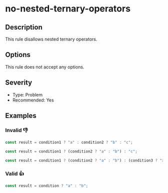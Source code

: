 # no-nested-ternary-operators


## Description

This rule disallows nested ternary operators.

## Options
This rule does not accept any options.

## Severity
- Type: Problem
- Recommended: Yes

## Examples

### **Invalid** 👎

```js
const result = condition1 ? "a" : condition2 ? "b" : "c";
```

```js
const result = condition1 ? (condition2 ? "a" : "b") : "c";
```

```js
const result = condition1 ? (condition2 ? "a" : "b") : (condition3 ? "x" : "y");
```

### **Valid** 👍

```js
const result = condition ? "a" : "b";
```